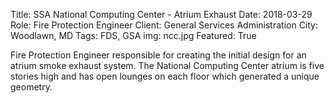 Title: SSA National Computing Center - Atrium Exhaust
Date: 2018-03-29
Role: Fire Protection Engineer
Client: General Services Administration
City: Woodlawn, MD
Tags: FDS, GSA
img: ncc.jpg
Featured: True

Fire Protection Engineer responsible for creating the initial design for an atrium smoke exhaust system. The National Computing Center atrium is five stories high and has open lounges on each floor which generated a unique geometry. 
